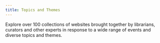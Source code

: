 ```yaml
---
title: Topics and Themes
---
```


Explore over 100 collections of websites brought together by librarians, curators and other experts in response to a wide range of events and diverse topics and themes.